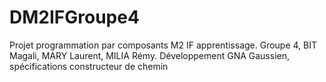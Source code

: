 # DM2IFGroupe4
Projet programmation par composants M2 IF apprentissage.
Groupe 4, BIT Magali, MARY Laurent, MILIA Rémy.
Développement GNA Gaussien, spécifications constructeur de chemin
